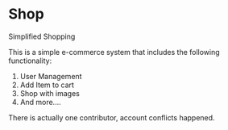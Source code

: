 # Shop
Simplified Shopping

This is a simple e-commerce system that includes the following functionality:
  1. User Management
  2. Add Item to cart
  3. Shop with images
  4. And more....

There is actually one contributor, account conflicts happened.
